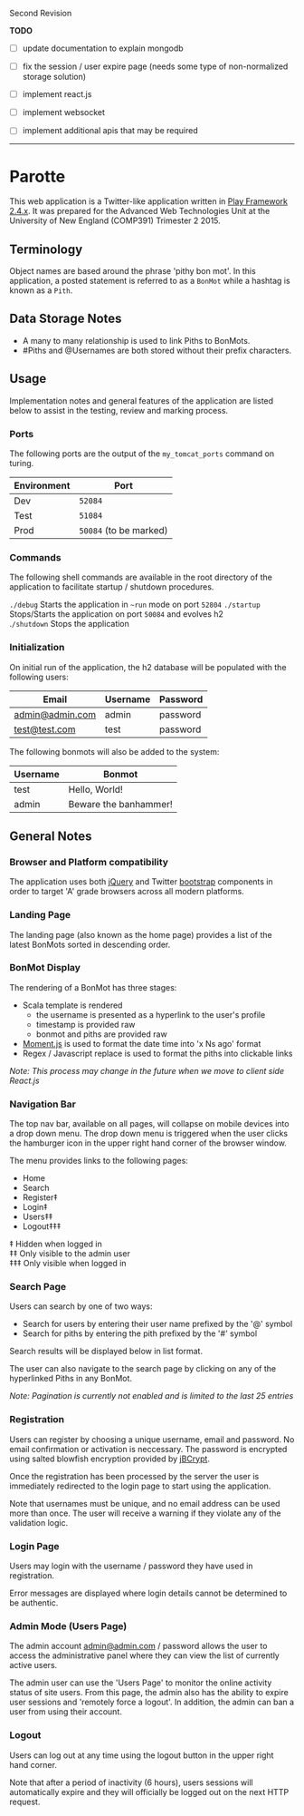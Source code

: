 Second Revision

**TODO**

- [ ] update documentation to explain mongodb
- [ ] fix the session / user expire page (needs some type of non-normalized storage solution)
- [ ] implement react.js
- [ ] implement websocket
- [ ] implement additional apis that may be required


---------------------------------

# Parotte
This web application is a Twitter-like application written in [Play
Framework 2.4.x](https://playframework.com).  It was prepared for the
Advanced Web Technologies Unit at the University of New England (COMP391)
Trimester 2 2015.

## Terminology
Object names are based around the phrase 'pithy bon mot'.  In this
application, a posted statement is referred to as a `BonMot` while
a hashtag is known as a `Pith`.

## Data Storage Notes
 - A many to many relationship is used to link Piths to BonMots.
 - #Piths and @Usernames are both stored without their prefix characters.

## Usage
Implementation notes and general features of the application are listed
below to assist in the testing, review and marking process.

### Ports
The following ports are the output of the `my_tomcat_ports` command on
turing.  

Environment | Port
------------|------------------------
Dev         |	`52084`
Test        | `51084`
Prod        |	`50084` (to be marked)  

### Commands
The following shell commands are available in the root directory of the
application to facilitate startup / shutdown procedures.

`./debug`       Starts the application in `~run` mode on port `52804`
`./startup`	    Stops/Starts the application on port `50084` and evolves h2  
.`/shutdown`	  Stops the application

### Initialization
On initial run of the application, the h2 database will be populated with the
following users:

Email             | Username | Password
------------------|----------|----------
admin@admin.com   | admin    | password
test@test.com     | test     | password

The following bonmots will also be added to the system:

Username  | Bonmot
----------|-------------------
test      | Hello, World!
admin     | Beware the banhammer!

## General Notes

### Browser and Platform compatibility
The application uses both [jQuery](https://jquery.com/) and Twitter
[bootstrap](https://getbootstrap.com) components in order
to target 'A' grade browsers across all modern platforms.

### Landing Page
The landing page (also known as the home page) provides a list of the
latest BonMots sorted in descending order.  

### BonMot Display
The rendering of a BonMot has three stages:

- Scala template is rendered
  - the username is presented as a hyperlink to the user's profile
  - timestamp is provided raw
  - bonmot and piths are provided raw
- [Moment.js](https://momentjs.com) is used to format the date time into 'x Ns ago' format
- Regex / Javascript replace is used to format the piths into clickable links

_Note: This process may change in the future when we move to client side React.js_

### Navigation Bar
The top nav bar, available on all pages, will collapse on mobile devices
into a drop down menu.  The drop down menu is triggered when the user
clicks the hamburger icon in the upper right hand corner of the browser window.

The menu provides links to the following pages:
- Home
- Search
- Register‡
- Login‡
- Users‡‡
- Logout‡‡‡

‡   Hidden when logged in  
‡‡  Only visible to the admin user  
‡‡‡ Only visible when logged in  

### Search Page
Users can search by one of two ways:

- Search for users by entering their user name prefixed by the '@' symbol
- Search for piths by entering the pith prefixed by the '#' symbol

Search results will be displayed below in list format.

The user can also navigate to the search page by clicking on any of the hyperlinked
Piths in any BonMot.

_Note: Pagination is currently not enabled and is limited to the last 25 entries_

### Registration
Users can register by choosing a unique username, email and password.  No email confirmation
or activation is neccessary.  The password is encrypted using salted blowfish encryption
provided by [jBCrypt](http://www.mindrot.org/projects/jBCrypt/).

Once the registration has been processed by the server the user is immediately
redirected to the login page to
start using the application.

Note that usernames must be unique, and no email address can be used more than once.  The user
will receive a warning if they violate any of the validation logic.

### Login Page
Users may login with the username / password they have used in registration.

Error messages are displayed where login details cannot be determined to be authentic.

### Admin Mode (Users Page)
The admin account admin@admin.com / password allows the user to access the
administrative panel where they can view the list of currently active users.

The admin user can use the 'Users Page' to monitor the online activity status
of site users.  From this page, the admin also has the ability to expire user sessions and
'remotely force a logout'. In addition, the admin can ban a user from using their account.

### Logout
Users can log out at any time using the logout button in the upper right hand corner.

Note that after a period of inactivity (6 hours), users sessions will automatically expire and they will officially be logged out on the next HTTP request.

